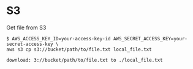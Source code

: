 # S3

Get file from S3
```shell
$ AWS_ACCESS_KEY_ID=your-access-key-id AWS_SECRET_ACCESS_KEY=your-secret-access-key \
aws s3 cp s3://bucket/path/to/file.txt local_file.txt

download: 3://bucket/path/to/file.txt to ./local_file.txt
```
